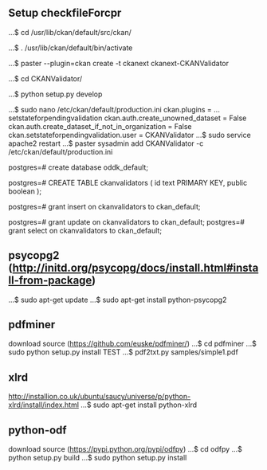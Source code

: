 Setup checkfileForcpr
-------------------------------------------------------------------------------

...$ cd /usr/lib/ckan/default/src/ckan/

...$ . /usr/lib/ckan/default/bin/activate

...$ paster --plugin=ckan create -t ckanext ckanext-CKANValidator

...$ cd CKANValidator/

...$ python setup.py develop

...$ sudo nano /etc/ckan/default/production.ini
	ckan.plugins = ... setstateforpendingvalidation
	ckan.auth.create_unowned_dataset = False
	ckan.auth.create_dataset_if_not_in_organization = False
	ckan.setstateforpendingvalidation.user = CKANValidator
...$ sudo service apache2 restart
...$ paster sysadmin add CKANValidator -c /etc/ckan/default/production.ini

postgres=# create database oddk_default;

postgres=# CREATE TABLE ckanvalidators (
               id     text PRIMARY KEY,
               public boolean
           );
           
postgres=# grant insert on ckanvalidators to ckan_default;

postgres=# grant update on ckanvalidators to ckan_default;
postgres=# grant select on ckanvalidators to ckan_default;

psycopg2 (http://initd.org/psycopg/docs/install.html#install-from-package)
-----------------
...$ sudo apt-get update
...$ sudo apt-get install python-psycopg2

pdfminer
-----------------
download source (https://github.com/euske/pdfminer/)
...$ cd pdfminer
...$ sudo python setup.py install
TEST ...$ pdf2txt.py samples/simple1.pdf

xlrd
-----------------
http://installion.co.uk/ubuntu/saucy/universe/p/python-xlrd/install/index.html
...$ sudo apt-get install python-xlrd

python-odf
-----------------
download source (https://pypi.python.org/pypi/odfpy)
...$ cd odfpy
...$ python setup.py build
...$ sudo python setup.py install
